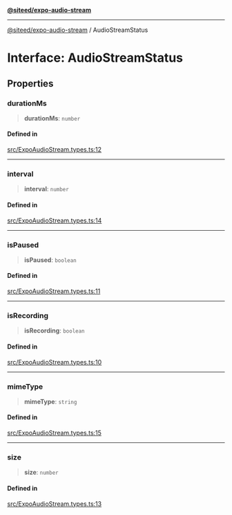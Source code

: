 [**@siteed/expo-audio-stream**](../README.md)

***

[@siteed/expo-audio-stream](../README.md) / AudioStreamStatus

# Interface: AudioStreamStatus

## Properties

### durationMs

> **durationMs**: `number`

#### Defined in

[src/ExpoAudioStream.types.ts:12](https://github.com/deeeed/expo-audio-stream/blob/93d9cba0579dfa339ab3318d5964fcefc2783240/packages/expo-audio-stream/src/ExpoAudioStream.types.ts#L12)

***

### interval

> **interval**: `number`

#### Defined in

[src/ExpoAudioStream.types.ts:14](https://github.com/deeeed/expo-audio-stream/blob/93d9cba0579dfa339ab3318d5964fcefc2783240/packages/expo-audio-stream/src/ExpoAudioStream.types.ts#L14)

***

### isPaused

> **isPaused**: `boolean`

#### Defined in

[src/ExpoAudioStream.types.ts:11](https://github.com/deeeed/expo-audio-stream/blob/93d9cba0579dfa339ab3318d5964fcefc2783240/packages/expo-audio-stream/src/ExpoAudioStream.types.ts#L11)

***

### isRecording

> **isRecording**: `boolean`

#### Defined in

[src/ExpoAudioStream.types.ts:10](https://github.com/deeeed/expo-audio-stream/blob/93d9cba0579dfa339ab3318d5964fcefc2783240/packages/expo-audio-stream/src/ExpoAudioStream.types.ts#L10)

***

### mimeType

> **mimeType**: `string`

#### Defined in

[src/ExpoAudioStream.types.ts:15](https://github.com/deeeed/expo-audio-stream/blob/93d9cba0579dfa339ab3318d5964fcefc2783240/packages/expo-audio-stream/src/ExpoAudioStream.types.ts#L15)

***

### size

> **size**: `number`

#### Defined in

[src/ExpoAudioStream.types.ts:13](https://github.com/deeeed/expo-audio-stream/blob/93d9cba0579dfa339ab3318d5964fcefc2783240/packages/expo-audio-stream/src/ExpoAudioStream.types.ts#L13)
